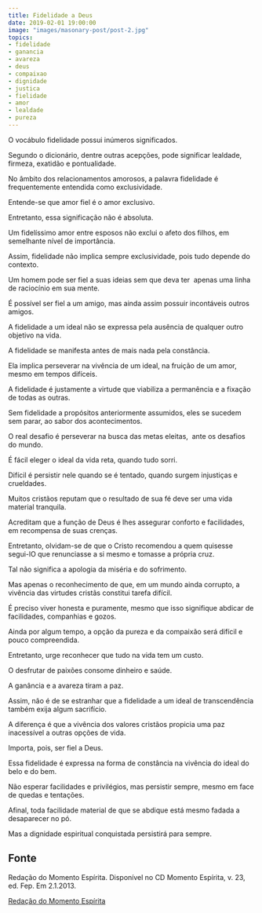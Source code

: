 ```yaml
---
title: Fidelidade a Deus
date: 2019-02-01 19:00:00
image: "images/masonary-post/post-2.jpg"
topics: 
- fidelidade
- ganancia
- avareza
- deus
- compaixao
- dignidade
- justica
- fielidade
- amor
- lealdade
- pureza
---
```



O vocábulo fidelidade possui inúmeros significados.

Segundo o dicionário, dentre outras acepções, pode significar lealdade,
firmeza, exatidão e pontualidade.

No âmbito dos relacionamentos amorosos, a palavra fidelidade é frequentemente
entendida como exclusividade.

Entende-se que amor fiel é o amor exclusivo.

Entretanto, essa significação não é absoluta.

Um fidelíssimo amor entre esposos não exclui o afeto dos filhos, em semelhante
nível de importância.

Assim, fidelidade não implica sempre exclusividade, pois tudo depende do
contexto.

Um homem pode ser fiel a suas ideias sem que deva ter  apenas uma linha de
raciocínio em sua mente.

É possível ser fiel a um amigo, mas ainda assim possuir incontáveis outros
amigos.

A fidelidade a um ideal não se expressa pela ausência de qualquer outro
objetivo na vida.

A fidelidade se manifesta antes de mais nada pela constância.

Ela implica perseverar na vivência de um ideal, na fruição de um amor, mesmo em
tempos difíceis.

A fidelidade é justamente a virtude que viabiliza a permanência e a fixação de
todas as outras.

Sem fidelidade a propósitos anteriormente assumidos, eles se sucedem sem parar,
ao sabor dos acontecimentos.

O real desafio é perseverar na busca das metas eleitas,  ante os desafios do
mundo.

É fácil eleger o ideal da vida reta, quando tudo sorri.

Difícil é persistir nele quando se é tentado, quando surgem injustiças e
crueldades.

Muitos cristãos reputam que o resultado de sua fé deve ser uma vida material
tranquila.

Acreditam que a função de Deus é lhes assegurar conforto e facilidades, em
recompensa de suas crenças.

Entretanto, olvidam-se de que o Cristo recomendou a quem quisesse segui-lO que
renunciasse a si mesmo e tomasse a própria cruz.

Tal não significa a apologia da miséria e do sofrimento.

Mas apenas o reconhecimento de que, em um mundo ainda corrupto, a vivência das
virtudes cristãs constitui tarefa difícil.

É preciso viver honesta e puramente, mesmo que isso signifique abdicar de
facilidades, companhias e gozos.

Ainda por algum tempo, a opção da pureza e da compaixão será difícil e pouco
compreendida.

Entretanto, urge reconhecer que tudo na vida tem um custo.

O desfrutar de paixões consome dinheiro e saúde.

A ganância e a avareza tiram a paz.

Assim, não é de se estranhar que a fidelidade a um ideal de transcendência
também exija algum sacrifício.

A diferença é que a vivência dos valores cristãos propicia uma paz inacessível
a outras opções de vida.

Importa, pois, ser fiel a Deus.

Essa fidelidade é expressa na forma de constância na vivência do ideal do belo
e do bem.

Não esperar facilidades e privilégios, mas persistir sempre, mesmo em face de
quedas e tentações.

Afinal, toda facilidade material de que se abdique está mesmo fadada a
desaparecer no pó.

Mas a dignidade espiritual conquistada persistirá para sempre. 
 

## Fonte
Redação do Momento Espírita.
Disponível no CD Momento Espírita, v. 23, ed. Fep.
Em 2.1.2013.


[Redação do Momento Espírita](http://www.momento.com.br/pt/ler_texto.php?id=2182)
